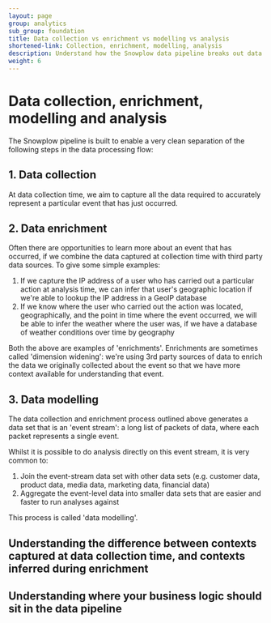 ```yaml
---
layout: page
group: analytics
sub_group: foundation
title: Data collection vs enrichment vs modelling vs analysis
shortened-link: Collection, enrichment, modelling, analysis
description: Understand how the Snowplow data pipeline breaks out data collection, enrichment, modelling and analysis
weight: 6
---
```


# Data collection, enrichment, modelling and analysis

The Snowplow pipeline is built to enable a very clean separation of the following steps in the data processing flow:

## 1. Data collection

At data collection time, we aim to capture all the data required to accurately represent a particular event that has just occurred.

## 2. Data enrichment

Often there are opportunities to learn more about an event that has occurred, if we combine the data captured at collection time with third party data sources. To give some simple examples:

1. If we capture the IP address of a user who has carried out a particular action at analysis time, we can infer that user's geographic location if we're able to lookup the IP address in a GeoIP database
2. If we know where the user who carried out the action was located, geographically, and the point in time where the event occurred, we will be able to infer the weather where the user was, if we have a database of weather conditions over time by geography

Both the above are examples of 'enrichments'. Enrichments are sometimes called 'dimension widening': we're using 3rd party sources of data to enrich the data we originally collected about the event so that we have more context available for understanding that event.

## 3. Data modelling

The data collection and enrichment process outlined above generates a data set that is an 'event stream': a long list of packets of data, where each packet represents a single event.

Whilst it is possible to do analysis directly on this event stream, it is very common to:

1. Join the event-stream data set with other data sets (e.g. customer data, product data, media data, marketing data, financial data)
2. Aggregate the event-level data into smaller data sets that are easier and faster to run analyses against

This process is called 'data modelling'.

## Understanding the difference between contexts captured at data collection time, and contexts inferred during enrichment

## Understanding where your business logic should sit in the data pipeline



